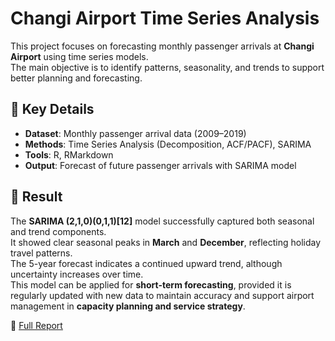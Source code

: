 # Changi Airport Time Series Analysis

This project focuses on forecasting monthly passenger arrivals at **Changi Airport** using time series models.  
The main objective is to identify patterns, seasonality, and trends to support better planning and forecasting.

## 🔹 Key Details
- **Dataset**: Monthly passenger arrival data (2009–2019)
- **Methods**: Time Series Analysis (Decomposition, ACF/PACF), SARIMA
- **Tools**: R, RMarkdown
- **Output**: Forecast of future passenger arrivals with SARIMA model

## 🔹 Result
The **SARIMA (2,1,0)(0,1,1)[12]** model successfully captured both seasonal and trend components.  
It showed clear seasonal peaks in **March** and **December**, reflecting holiday travel patterns.  
The 5-year forecast indicates a continued upward trend, although uncertainty increases over time.  
This model can be applied for **short-term forecasting**, provided it is regularly updated with new data to maintain accuracy and support airport management in **capacity planning and service strategy**.

📄 [Full Report](https://drive.google.com/file/d/1YMdNZ-sZI5be6nGwgU3Q74xj1VcBynR9/view?usp=drive_link)
